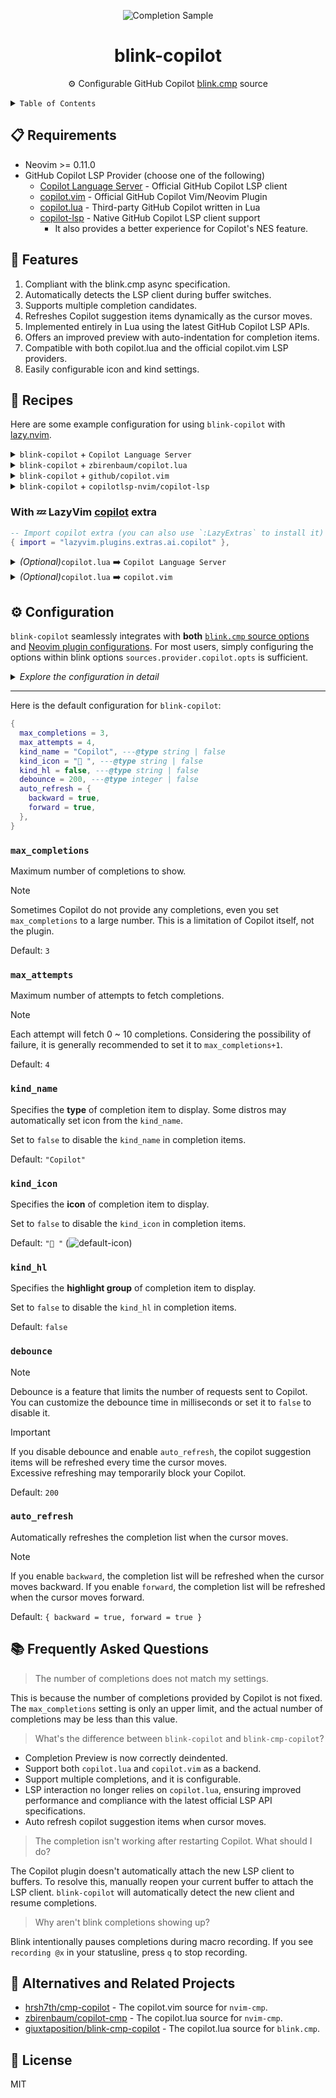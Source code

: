 <!-- markdownlint-disable no-inline-html -->
<!-- markdownlint-disable first-line-heading -->

<div align="center">

![Completion Sample][title-image]

# blink-copilot

⚙️ Configurable GitHub Copilot [blink.cmp][blink-cmp-github] source

</div>

<details>

<summary><code>Table of Contents</code></summary>

- [📋 Requirements](#-requirements)
- [🌟 Features](#-features)
- [🥘 Recipes](#-recipes)
- [⚙️ Configuration](#️-configuration)
  - [`max_completions`](#max_completions)
  - [`max_attempts`](#max_attempts)
  - [`kind_name`](#kind_name)
  - [`kind_icon`](#kind_icon)
  - [`kind_hl`](#kind_hl)
  - [`debounce`](#debounce)
  - [`auto_refresh`](#auto_refresh)
- [📚 Frequently Asked Questions](#-frequently-asked-questions)
- [🔄 Alternatives and Related Projects](#-alternatives-and-related-projects)
- [🪪 License](#-license)

</details>

## 📋 Requirements

- Neovim >= 0.11.0
- GitHub Copilot LSP Provider (choose one of the following)
  - [Copilot Language Server][copilot-language-server] - Official GitHub Copilot LSP client
  - [copilot.vim][copilot-vim-github] - Official GitHub Copilot Vim/Neovim Plugin
  - [copilot.lua][copilot-lua-github] - Third-party GitHub Copilot written in Lua
  - [copilot-lsp][copilot-lsp-github] - Native GitHub Copilot LSP client support
    - It also provides a better experience for Copilot's NES feature.

## 🌟 Features

1. Compliant with the blink.cmp async specification.
2. Automatically detects the LSP client during buffer switches.
3. Supports multiple completion candidates.
4. Refreshes Copilot suggestion items dynamically as the cursor moves.
5. Implemented entirely in Lua using the latest GitHub Copilot LSP APIs.
6. Offers an improved preview with auto-indentation for completion items.
7. Compatible with both copilot.lua and the official copilot.vim LSP providers.
8. Easily configurable icon and kind settings.

## 🥘 Recipes

Here are some example configuration for using `blink-copilot` with [lazy.nvim][lazy-nvim-github].

<details>
<summary><code>blink-copilot</code> + <code>Copilot Language Server</code></summary>

**Installation Steps:**

1. Install the Copilot Language Server via Mason:
   - Open Neovim and run `:Mason`
   - Search for `copilot` and install it
   - Or use `:LspInstall copilot` to install it directly

2. Sign in to Copilot:
   - Run `:LspCopilotSignIn` to sign in

---

**Option 1: Automatic Setup (Recommended)**

<details>
<summary>Using <code>mason-lspconfig.nvim</code> (simpler)</summary>

This approach automatically handles the LSP server setup for you.

```lua
{
  "williamboman/mason-lspconfig.nvim",
  opts = {
    ensure_installed = { "copilot" },
  },
  dependencies = { "williamboman/mason.nvim" },
},
{
  "saghen/blink.cmp",
  dependencies = { "fang2hou/blink-copilot" },
  opts = {
    sources = {
      default = { "lsp", "path", "snippets", "buffer", "copilot" },
      providers = {
        copilot = {
          name = "copilot",
          module = "blink-copilot",
          async = true,
        },
      },
    },
  },
},
```

</details>

---

**Option 2: Manual Setup**

<details>
<summary>Using <code>mason.nvim</code> + <code>nvim-lspconfig</code> (more control)</summary>

This approach gives you more control over the LSP configuration.

```lua
{
  "neovim/nvim-lspconfig",
  opts = {
    servers = {
      copilot = {},
    },
  },
},
{
  "mason-org/mason.nvim",
  opts = { ensure_installed = { "copilot" } },
},
{
  "saghen/blink.cmp",
  dependencies = { "fang2hou/blink-copilot" },
  opts = {
    sources = {
      default = { "lsp", "path", "snippets", "buffer", "copilot" },
      providers = {
        copilot = {
          name = "copilot",
          module = "blink-copilot",
          async = true,
        },
      },
    },
  },
},
```

</details>

---

**Important Notes:**

- The package name in Mason is `copilot`, not `copilot-language-server`
- `blink-copilot` handles the LSP integration automatically - you don't need additional LSP configuration
- Choose Option 1 for simplicity, Option 2 for more control over LSP settings
- The Copilot Language Server will be available after installation through Mason

</details>

<details>
<summary><code>blink-copilot</code> + <code>zbirenbaum/copilot.lua</code></summary>

```lua
{
  "zbirenbaum/copilot.lua",
  cmd = "Copilot",
  event = "InsertEnter",
  opts = {
    suggestion = { enabled = false },
    panel = { enabled = false },
    filetypes = {
      markdown = true,
      help = true,
    },
  },
},
{
  "saghen/blink.cmp",
  optional = true,
  dependencies = { "fang2hou/blink-copilot" },
  opts = {
    sources = {
      default = { "copilot" },
      providers = {
        copilot = {
          name = "copilot",
          module = "blink-copilot",
          score_offset = 100,
          async = true,
        },
      },
    },
  },
}
```

</details>

<details>
<summary><code>blink-copilot</code> + <code>github/copilot.vim</code></summary>

```lua
{
  "github/copilot.vim",
  cmd = "Copilot",
  event = "BufWinEnter",
  init = function()
    vim.g.copilot_no_maps = true
  end,
  config = function()
    -- Block the normal Copilot suggestions
    vim.api.nvim_create_augroup("github_copilot", { clear = true })
    vim.api.nvim_create_autocmd({ "FileType", "BufUnload" }, {
      group = "github_copilot",
      callback = function(args)
        vim.fn["copilot#On" .. args.event]()
      end,
    })
    vim.fn["copilot#OnFileType"]()
  end,
},
{
  "saghen/blink.cmp",
  dependencies = { "fang2hou/blink-copilot" },
  opts = {
    sources = {
      default = { "copilot" },
      providers = {
        copilot = {
          name = "copilot",
          module = "blink-copilot",
          score_offset = 100,
          async = true,
        },
      },
    },
  },
}
```

</details>

<details>
<summary><code>blink-copilot</code> + <code>copilotlsp-nvim/copilot-lsp</code></summary>

You can check the [official documentation][copilot-lsp-github].

```lua
{
  "copilotlsp-nvim/copilot-lsp",
  init = function()
    vim.g.copilot_nes_debounce = 500
    vim.lsp.enable("copilot_ls")
    vim.keymap.set("n", "<tab>", function()
      local bufnr = vim.api.nvim_get_current_buf()
      local state = vim.b[bufnr].nes_state
      if state then
        local _ = require("copilot-lsp.nes").walk_cursor_start_edit()
          or (
            require("copilot-lsp.nes").apply_pending_nes()
            and require("copilot-lsp.nes").walk_cursor_end_edit()
          )
        return nil
      else
        return "<C-i>"
      end
    end, { desc = "Accept Copilot NES suggestion", expr = true })
  end,
}
{
  "saghen/blink.cmp",
  dependencies = { "fang2hou/blink-copilot" },
  opts = {
    sources = {
      default = { "copilot" },
      providers = {
        copilot = {
          name = "copilot",
          module = "blink-copilot",
          score_offset = 100,
          async = true,
        },
      },
    },
    keymap = {
      preset = "super-tab",
      ["<Tab>"] = {
        function(cmp)
          if vim.b[vim.api.nvim_get_current_buf()].nes_state then
            cmp.hide()
            return (
              require("copilot-lsp.nes").apply_pending_nes()
              and require("copilot-lsp.nes").walk_cursor_end_edit()
            )
          end
          if cmp.snippet_active() then
            return cmp.accept()
          else
            return cmp.select_and_accept()
          end
        end,
        "snippet_forward",
        "fallback",
      },
    },
  },
}
```

</details>

### With 💤 LazyVim [copilot][lazyvim-copilot-extra] extra

```lua
-- Import copilot extra (you can also use `:LazyExtras` to install it)
{ import = "lazyvim.plugins.extras.ai.copilot" },
```

<details>
<summary><i>(Optional)</i><code>copilot.lua</code> ➡️ <code>Copilot Language Server</code></summary>

```lua
{
  "zbirenbaum/copilot.lua",
  enabled = false,
},
{
  "neovim/nvim-lspconfig",
  opts = {
    servers = {
      -- LazyVim Extra disabled it for copilot.lua
      copilot = { enabled = true },
    },
  },
},
{
  "mason-org/mason.nvim",
  opts = { ensure_installed = { "copilot" } },
},
```

</details>

<details>
<summary><i>(Optional)</i><code>copilot.lua</code> ➡️ <code>copilot.vim</code></summary>

```lua
{
  "zbirenbaum/copilot.lua",
  enabled = false,
},
{
  "github/copilot.vim",
  cmd = "Copilot",
  event = "BufWinEnter",
  init = function()
    vim.g.copilot_no_maps = true
  end,
  config = function()
    -- Block the normal Copilot suggestions
    vim.api.nvim_create_autocmd({ "FileType", "BufUnload" }, {
      group = "github_copilot",
      callback = function(args)
        vim.fn["copilot#On" .. args.event]()
      end,
    })
    vim.fn["copilot#OnFileType"]()
  end,
}
```

</details>

## ⚙️ Configuration

`blink-copilot` seamlessly integrates with **both** <u>`blink.cmp` source options</u>
and <u>Neovim plugin configurations</u>. For most users, simply configuring
the options within blink options `sources.provider.copilot.opts` is sufficient.

<details>

<summary><i>Explore the configuration in detail</i></summary>

```lua
{
  "saghen/blink.cmp",
  optional = true,
  dependencies = {
    "fang2hou/blink-copilot",
    opts = {
      max_completions = 1,  -- Global default for max completions
      max_attempts = 2,     -- Global default for max attempts
    }
  },
  opts = {
    sources = {
      default = { "copilot" },
      providers = {
        copilot = {
          name = "copilot",
          module = "blink-copilot",
          score_offset = 100,
          async = true,
          opts = {
            -- Local options override global ones
            max_completions = 3,  -- Override global max_completions

            -- Final settings:
            -- * max_completions = 3
            -- * max_attempts = 2
            -- * all other options are default
          }
        },
      },
    },
  },
}
```

</details>

---

Here is the default configuration for `blink-copilot`:

```lua
{
  max_completions = 3,
  max_attempts = 4,
  kind_name = "Copilot", ---@type string | false
  kind_icon = " ", ---@type string | false
  kind_hl = false, ---@type string | false
  debounce = 200, ---@type integer | false
  auto_refresh = {
    backward = true,
    forward = true,
  },
}
```

### `max_completions`

Maximum number of completions to show.

> [!NOTE]
> Sometimes Copilot do not provide any completions, even you set `max_completions`
> to a large number. This is a limitation of Copilot itself, not the plugin.

Default: `3`

### `max_attempts`

Maximum number of attempts to fetch completions.

> [!NOTE]
> Each attempt will fetch 0 ~ 10 completions. Considering the possibility of failure,
> it is generally recommended to set it to `max_completions+1`.

Default: `4`

### `kind_name`

Specifies the **type** of completion item to display. Some distros may
automatically set icon from the `kind_name`.

Set to `false` to disable the `kind_name` in completion items.

Default: `"Copilot"`

### `kind_icon`

Specifies the **icon** of completion item to display.

Set to `false` to disable the `kind_icon` in completion items.

Default: `" "` (![default-icon][copilot-icon-image])

### `kind_hl`

Specifies the **highlight group** of completion item to display.

Set to `false` to disable the `kind_hl` in completion items.

Default: `false`

### `debounce`

> [!NOTE]
> Debounce is a feature that limits the number of requests sent to Copilot.  
> You can customize the debounce time in milliseconds or set it to `false` to
> disable it.

<!-- markdownlint-disable no-blank-blockquote -->

> [!IMPORTANT]
> If you disable debounce and enable `auto_refresh`, the copilot suggestion
> items will be refreshed every time the cursor moves.  
> Excessive refreshing may temporarily block your Copilot.

Default: `200`

### `auto_refresh`

Automatically refreshes the completion list when the cursor moves.

> [!NOTE]
> If you enable `backward`, the completion list will be refreshed when the cursor
> moves backward. If you enable `forward`, the completion list will be refreshed
> when the cursor moves forward.

Default: `{ backward = true, forward = true }`

## 📚 Frequently Asked Questions

> The number of completions does not match my settings.

This is because the number of completions provided by Copilot is not fixed.
The `max_completions` setting is only an upper limit, and the actual number of
completions may be less than this value.

> What's the difference between `blink-copilot` and `blink-cmp-copilot`?

- Completion Preview is now correctly deindented.
- Support both `copilot.lua` and `copilot.vim` as a backend.
- Support multiple completions, and it is configurable.
- LSP interaction no longer relies on `copilot.lua`, ensuring improved
  performance and compliance with the latest official LSP API specifications.
- Auto refresh copilot suggestion items when cursor moves.

> The completion isn't working after restarting Copilot. What should I do?

The Copilot plugin doesn't automatically attach the new LSP client to buffers.
To resolve this, manually reopen your current buffer to attach the LSP client.
`blink-copilot` will automatically detect the new client and resume completions.

> Why aren't blink completions showing up?

Blink intentionally pauses completions during macro recording.
If you see `recording @x` in your statusline, press `q` to stop recording.

## 🔄 Alternatives and Related Projects

- [hrsh7th/cmp-copilot][cmp-copilot-github] -
  The copilot.vim source for `nvim-cmp`.
- [zbirenbaum/copilot-cmp][copilot-cmp-github] -
  The copilot.lua source for `nvim-cmp`.
- [giuxtaposition/blink-cmp-copilot][blink-cmp-copilot-github] -
  The copilot.lua source for `blink.cmp`.

## 🪪 License

MIT

<!-- LINKS -->

[title-image]: https://github.com/user-attachments/assets/dbe4dee4-811f-4f46-be89-4d58dfea9433
[copilot-icon-image]: https://github.com/user-attachments/assets/06330b50-2386-4fc1-8dbd-8040ec4cb2df
[copilot-language-server]: https://github.com/github/copilot-language-server-release
[copilot-vim-github]: https://github.com/github/copilot.vim
[copilot-lua-github]: https://github.com/zbirenbaum/copilot.lua
[copilot-lsp-github]: https://github.com/copilotlsp-nvim/copilot-lsp
[lazyvim-copilot-extra]: https://www.lazyvim.org/extras/ai/copilot
[lazy-nvim-github]: https://github.com/folke/lazy.nvim
[blink-cmp-github]: https://github.com/Saghen/blink.cmp
[cmp-copilot-github]: https://github.com/hrsh7th/cmp-copilot
[copilot-cmp-github]: https://github.com/zbirenbaum/copilot-cmp
[blink-cmp-copilot-github]: https://github.com/giuxtaposition/blink-cmp-copilot
